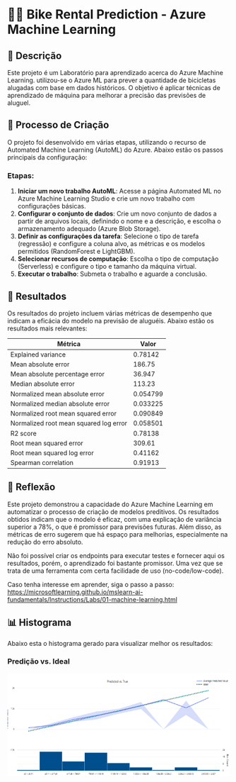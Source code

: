 # 🚴‍♂️ Bike Rental Prediction - Azure Machine Learning

## 📒 Descrição
Este projeto é um Laboratório para aprendizado acerca do Azure Machine Learning. utilizou-se o Azure ML para prever a quantidade de bicicletas alugadas com base em dados históricos. O objetivo é aplicar técnicas de aprendizado de máquina para melhorar a precisão das previsões de aluguel.

## 🧐 Processo de Criação
O projeto foi desenvolvido em várias etapas, utilizando o recurso de Automated Machine Learning (AutoML) do Azure. Abaixo estão os passos principais da configuração:

### Etapas:
1. **Iniciar um novo trabalho AutoML**: Acesse a página Automated ML no Azure Machine Learning Studio e crie um novo trabalho com configurações básicas.
2. **Configurar o conjunto de dados**: Crie um novo conjunto de dados a partir de arquivos locais, definindo o nome e a descrição, e escolha o armazenamento adequado (Azure Blob Storage).
3. **Definir as configurações da tarefa**: Selecione o tipo de tarefa (regressão) e configure a coluna alvo, as métricas e os modelos permitidos (RandomForest e LightGBM).
4. **Selecionar recursos de computação**: Escolha o tipo de computação (Serverless) e configure o tipo e tamanho da máquina virtual.
5. **Executar o trabalho**: Submeta o trabalho e aguarde a conclusão.

## 🚀 Resultados
Os resultados do projeto incluem várias métricas de desempenho que indicam a eficácia do modelo na previsão de aluguéis. Abaixo estão os resultados mais relevantes:

| Métrica                                | Valor       |
|----------------------------------------|-------------|
| Explained variance                     | 0.78142     |
| Mean absolute error                    | 186.75      |
| Mean absolute percentage error         | 36.947      |
| Median absolute error                  | 113.23      |
| Normalized mean absolute error         | 0.054799    |
| Normalized median absolute error       | 0.033225    |
| Normalized root mean squared error     | 0.090849    |
| Normalized root mean squared log error | 0.058501    |
| R2 score                               | 0.78138     |
| Root mean squared error                | 309.61      |
| Root mean squared log error            | 0.41162     |
| Spearman correlation                   | 0.91913     |

## 💭 Reflexão
Este projeto demonstrou a capacidade do Azure Machine Learning em automatizar o processo de criação de modelos preditivos. Os resultados obtidos indicam que o modelo é eficaz, com uma explicação de variância superior a 78%, o que é promissor para previsões futuras. Além disso, as métricas de erro sugerem que há espaço para melhorias, especialmente na redução do erro absoluto.

Não foi possível criar os endpoints para executar testes e fornecer aqui os resultados, porém, o aprendizado foi bastante promissor. Uma vez que se trata de uma ferramenta com certa facilidade de uso (no-code/low-code).

Caso tenha interesse em aprender, siga o passo a passo: https://microsoftlearning.github.io/mslearn-ai-fundamentals/Instructions/Labs/01-machine-learning.html


## 📊 Histograma
Abaixo esta o histograma gerado para visualizar melhor os resultados:

### Predição vs. Ideal
![Predição vs. Ideal](histograma_predicao_vs_ideal.png)

